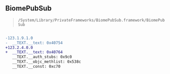 ## BiomePubSub

> `/System/Library/PrivateFrameworks/BiomePubSub.framework/BiomePubSub`

```diff

-123.1.9.1.0
-  __TEXT.__text: 0x40754
+123.2.4.0.0
+  __TEXT.__text: 0x40764
   __TEXT.__auth_stubs: 0x9c0
   __TEXT.__objc_methlist: 0x538c
   __TEXT.__const: 0xc70

```
